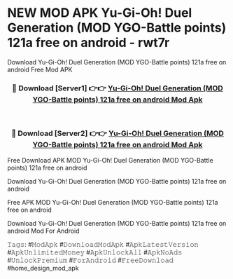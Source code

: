 # NEW MOD APK Yu-Gi-Oh! Duel Generation (MOD YGO-Battle points) 121a free on android - rwt7r
Download Yu-Gi-Oh! Duel Generation (MOD YGO-Battle points) 121a free on android Free Mod APK

<div align="center">
<h3>🔴 Download [Server1] 👉👉 <a href="https://apk-comot.site?title=Yu-Gi-Oh!_Duel_Generation_(MOD_YGO-Battle_points)_121a_free_on_android">Yu-Gi-Oh! Duel Generation (MOD YGO-Battle points) 121a free on android Mod Apk</a></h3><br>

<h3>🔴 Download [Server2] 👉👉 <a href="https://apk-comot.site?title=Yu-Gi-Oh!_Duel_Generation_(MOD_YGO-Battle_points)_121a_free_on_android">Yu-Gi-Oh! Duel Generation (MOD YGO-Battle points) 121a free on android Mod Apk</a></h3>
</div>


Free Download APK MOD Yu-Gi-Oh! Duel Generation (MOD YGO-Battle points) 121a free on android

Download Yu-Gi-Oh! Duel Generation (MOD YGO-Battle points) 121a free on android 

Free APK MOD Yu-Gi-Oh! Duel Generation (MOD YGO-Battle points) 121a free on android 

Download Yu-Gi-Oh! Duel Generation (MOD YGO-Battle points) 121a free on android Mod For Android

𝚃𝚊𝚐𝚜: #𝙼𝚘𝚍𝙰𝚙𝚔 #𝙳𝚘𝚠𝚗𝚕𝚘𝚊𝚍𝙼𝚘𝚍𝙰𝚙𝚔 #𝙰𝚙𝚔𝙻𝚊𝚝𝚎𝚜𝚝𝚅𝚎𝚛𝚜𝚒𝚘𝚗 #𝙰𝚙𝚔𝚄𝚗𝚕𝚒𝚖𝚒𝚝𝚎𝚍𝙼𝚘𝚗𝚎𝚢 #𝙰𝚙𝚔𝚄𝚗𝚕𝚘𝚌𝚔𝙰𝚕𝚕 #𝙰𝚙𝚔𝙽𝚘𝙰𝚍𝚜 #𝚄𝚗𝚕𝚘𝚌𝚔𝙿𝚛𝚎𝚖𝚒𝚞𝚖 #𝙵𝚘𝚛𝙰𝚗𝚍𝚛𝚘𝚒𝚍 #𝙵𝚛𝚎𝚎𝙳𝚘𝚠𝚗𝚕𝚘𝚊𝚍 #home_design_mod_apk